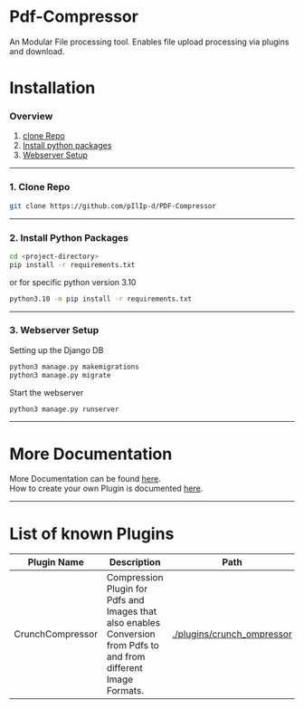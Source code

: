 # Pdf-Compressor
An Modular File processing tool. Enables file upload processing via plugins and download.

# Installation

### Overview
1. [clone Repo](#1-clone-repo)
2. [Install python packages](#2-install-python-packages)
3. [Webserver Setup](#3-webserver-setup)

----
### 1. Clone Repo
```bash
git clone https://github.com/pIlIp-d/PDF-Compressor
```

----
### 2. Install Python Packages
```bash
cd <project-directory>
pip install -r requirements.txt
```
or for specific python version 3.10
```bash
python3.10 -m pip install -r requirements.txt
```

----

### 3. Webserver Setup
Setting up the Django DB
```bash
python3 manage.py makemigrations
python3 manage.py migrate
```

Start the webserver
```bash
python3 manage.py runserver
```

----
# More Documentation

More Documentation can be found [here](documentation/README.md).  
How to create your own Plugin is documented [here](documentation/Plugin.md).


----

# List of known Plugins

| Plugin Name      | Description                                                                                                        | Path                                                              | Credits         |
|------------------|--------------------------------------------------------------------------------------------------------------------|-------------------------------------------------------------------|-----------------|
| CrunchCompressor | Compression Plugin for Pdfs and Images that also enables Conversion from Pdfs to and from different Image Formats. | [./plugins/crunch_ompressor](plugins/crunch_compressor/README.md) | [Philip Dell](https://github.com/pIlIp-d) |

